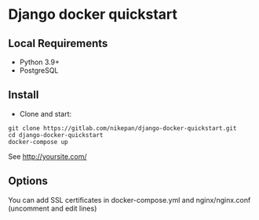 # Django docker quickstart

## Local Requirements
- Python 3.9+
- PostgreSQL


## Install
- Clone and start:
```
git clone https://gitlab.com/nikepan/django-docker-quickstart.git  
cd django-docker-quickstart  
docker-compose up  
```
See http://yoursite.com/

## Options
You can add SSL certificates in docker-compose.yml and nginx/nginx.conf (uncomment and edit lines)

